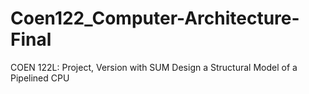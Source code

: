 # Coen122_Computer-Architecture-Final
COEN 122L: Project, Version with SUM Design a Structural Model of a Pipelined CPU

